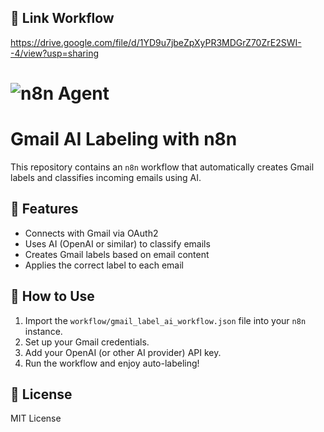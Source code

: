## 🔗 Link Workflow 
https://drive.google.com/file/d/1YD9u7jbeZpXyPR3MDGrZ70ZrE2SWI--4/view?usp=sharing


# ![n8n Agent](https://github.com/user-attachments/assets/8dd77770-1fa9-4485-867a-ff94a2d2441d)

# Gmail AI Labeling with n8n

This repository contains an `n8n` workflow that automatically creates Gmail labels and classifies incoming emails using AI.

## 🔧 Features

- Connects with Gmail via OAuth2
- Uses AI (OpenAI or similar) to classify emails
- Creates Gmail labels based on email content
- Applies the correct label to each email

## 🚀 How to Use

1. Import the `workflow/gmail_label_ai_workflow.json` file into your `n8n` instance.
2. Set up your Gmail credentials.
3. Add your OpenAI (or other AI provider) API key.
4. Run the workflow and enjoy auto-labeling!

## 📝 License

MIT License
